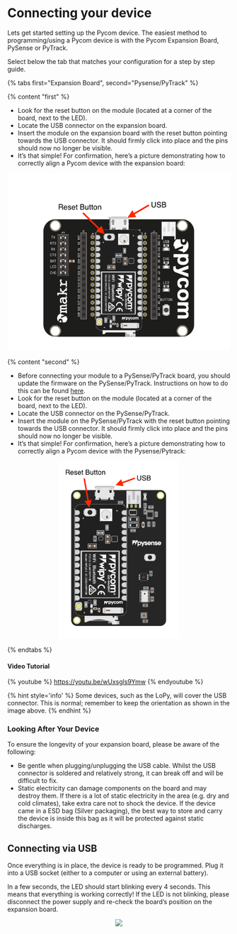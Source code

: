 # Connecting your device

Lets get started setting up the Pycom device. The easiest method to
programming/using a Pycom device is with the Pycom Expansion Board, PySense or
PyTrack.



Select below the tab that matches your configuration for a step by
step guide.


{% tabs first="Expansion Board", second="Pysense/PyTrack" %}

{% content "first" %}

- Look for the reset button on the module (located at a corner of the board,
  next to the LED).
- Locate the USB connector on the expansion board.
- Insert the module on the expansion board with the reset button pointing towards the USB connector. It should firmly click into place and the pins should now no longer be visible.
- It’s that simple! For confirmation, here’s a picture demonstrating how to correctly align a Pycom device with the expansion board:

<p align="center"><img src ="../../img/placement_exp.png" height="400"></p>

{% content "second" %}
- Before connecting your module to a PySense/PyTrack board, you should update
  the firmware on the PySense/PyTrack. Instructions on how to do this can be
  found [here](../pytrackpysense/installation/firmware.md).
- Look for the reset button on the module (located at a corner of the board,
  next to the LED).
- Locate the USB connector on the PySense/PyTrack.
- Insert the module on the PySense/PyTrack with the reset button pointing towards the USB connector. It should firmly click into place and the pins should now no longer be visible.
- It’s that simple! For confirmation, here’s a picture demonstrating how to correctly align a Pycom device with the Pysense/Pytrack:

<p align="center"><img src ="../../img/placement_pysense_pytrack.png" height="400"></p>

{% endtabs %}




#### Video Tutorial

{% youtube %}
https://youtu.be/wUxsgls9Ymw
{% endyoutube %}

{% hint style='info' %}
Some devices, such as the LoPy, will cover the USB connector. This is normal; remember to keep the orientation as shown in the image above.
{% endhint %}

### Looking After Your Device
To ensure the longevity of your expansion board, please be aware of the following:

- Be gentle when plugging/unplugging the USB cable. Whilst the USB connector is soldered and relatively strong, it can break off and will be difficult to fix.
- Static electricity can damage components on the board and may destroy them. If there is a lot of static electricity in the area (e.g. dry and cold climates), take extra care not to shock the device. If the device came in a ESD bag (Silver packaging), the best way to store and carry the device is inside this bag as it will be protected against static discharges.

## Connecting via USB

Once everything is in place, the device is ready to be programmed. Plug it into a USB socket (either to a computer or using an external battery).

In a few seconds, the LED should start blinking every 4 seconds. This means that everything is working correctly! If the LED is not blinking, please disconnect the power supply and re-check the board’s position on the expansion board.

<p align="center"><img src ="../../img/blinking.gif" width="150"></p>
